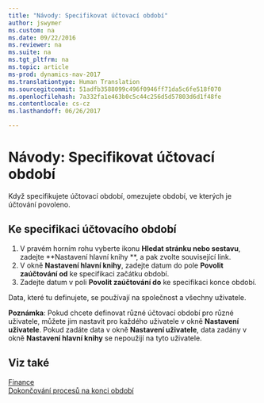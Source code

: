 ```yaml
---
title: "Návody: Specifikovat účtovací období"
author: jswymer
ms.custom: na
ms.date: 09/22/2016
ms.reviewer: na
ms.suite: na
ms.tgt_pltfrm: na
ms.topic: article
ms-prod: dynamics-nav-2017
ms.translationtype: Human Translation
ms.sourcegitcommit: 51adfb3588099c496f0946ff71da5c6fe518f070
ms.openlocfilehash: 7a332fa1e463b0c5c44c256d5d57803d6d1f48fe
ms.contentlocale: cs-cz
ms.lasthandoff: 06/26/2017

---
```


# <a name="how-to-specify-posting-periods"></a>Návody: Specifikovat účtovací období
Když specifikujete účtovací období, omezujete období, ve kterých je účtování povoleno.

## <a name="to-specify-posting-periods"></a>Ke specifikaci účtovacího období
1. V pravém horním rohu vyberte ikonu **Hledat stránku nebo sestavu**, zadejte **Nastavení hlavní knihy **, a pak zvolte související link.
2. V okně **Nastavení hlavní knihy**, zadejte datum do pole **Povolit zaúčtování od** ke specifikaci začátku období.
3. Zadejte datum v poli **Povolit zaúčtování do** ke specifikaci konce období.

Data, které tu definujete, se používají na společnost a všechny uživatele.

**Poznámka**: Pokud chcete definovat různé účtovací období pro různé uživatele, můžete jim nastavit pro každého uživatele v okně **Nastavení uživatele**. Pokud zadáte data v okně **Nastavení uživatele**, data zadány v okně **Nastavení hlavní knihy** se nepoužijí na tyto uživatele.


## <a name="see-also"></a>Viz také
[Finance](finance-setup.md)  
[Dokončování procesů na konci období](year-how-complete-period-end-processes.md)

